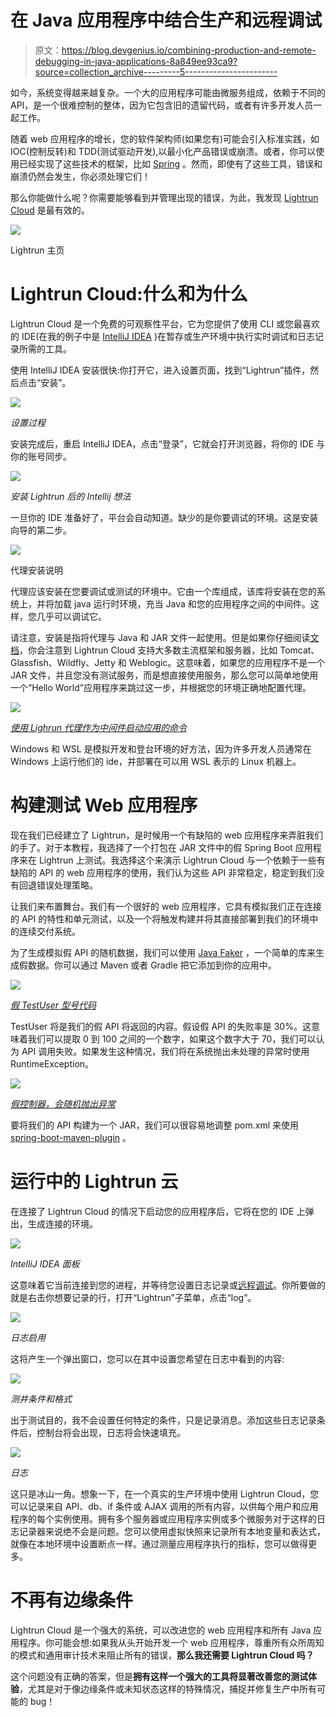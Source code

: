 # 在 Java 应用程序中结合生产和远程调试

> 原文：<https://blog.devgenius.io/combining-production-and-remote-debugging-in-java-applications-8a849ee93ca9?source=collection_archive---------5----------------------->

如今，系统变得越来越复杂。一个大的应用程序可能由微服务组成，依赖于不同的 API，是一个很难控制的整体，因为它包含旧的遗留代码，或者有许多开发人员一起工作。

随着 web 应用程序的增长，您的软件架构师(如果您有)可能会引入标准实践，如 IOC(控制反转)和 TDD(测试驱动开发),以最小化产品错误或崩溃。或者，你可以使用已经实现了这些技术的框架，比如 [Spring](https://spring.io/guides/gs/serving-web-content/) 。然而，即使有了这些工具，错误和崩溃仍然会发生，你必须处理它们！

那么你能做什么呢？你需要能够看到并管理出现的错误，为此，我发现 [Lightrun Cloud](https://lightrun.com/cloud/) 是最有效的。

![](img/c635f98bb1f3345ee8022e94ee237892.png)

Lightrun 主页

# Lightrun Cloud:什么和为什么

Lightrun Cloud 是一个免费的可观察性平台，它为您提供了使用 CLI 或您最喜欢的 IDE(在我的例子中是 [IntelliJ IDEA](https://www.jetbrains.com/idea/) )在暂存或生产环境中执行实时调试和日志记录所需的工具。

使用 IntelliJ IDEA 安装很快:你打开它，进入设置页面，找到“Lightrun”插件，然后点击“安装”。

![](img/2109ee0eaf63b2e8624b6f2d0e732f41.png)

*设置过程*

安装完成后，重启 IntelliJ IDEA，点击“登录”，它就会打开浏览器，将你的 IDE 与你的账号同步。

![](img/ee4dbbdbda24ddddc21dbe8ff2c9daf7.png)

*安装 Lightrun 后的 Intellij 想法*

一旦你的 IDE 准备好了，平台会自动知道。缺少的是你要调试的环境。这是安装向导的第二步。

![](img/b72fcd771bb51f7c65f844d532150c4f.png)

代理安装说明

代理应该安装在您要调试或测试的环境中。它由一个库组成，该库将安装在您的系统上，并将加载 java 运行时环境，充当 Java 和您的应用程序之间的中间件。这样，您几乎可以调试它。

请注意，安装是指将代理与 Java 和 JAR 文件一起使用。但是如果你仔细阅读[文档](https://docs.lightrun.com/tomcat/)，你会注意到 Lightrun Cloud 支持大多数主流框架和服务器，比如 Tomcat、Glassfish、Wildfly、Jetty 和 Weblogic。这意味着，如果您的应用程序不是一个 JAR 文件，并且您没有测试服务，而是想直接使用服务，那么您可以简单地使用一个“Hello World”应用程序来跳过这一步，并根据您的环境正确地配置代理。

![](img/3acd91efe33366849d99154fc0365d53.png)

[*使用 Lighrun 代理作为中间件启动应用的命令*](https://carbon.now.sh/?bg=rgba%28171%2C+184%2C+195%2C+1%29&t=monokai&wt=none&l=application%2Fx-sh&ds=true&dsyoff=20px&dsblur=68px&wc=true&wa=true&pv=56px&ph=56px&ln=false&fl=1&fm=Hack&fs=14px&lh=133%25&si=false&es=2x&wm=false&code=java%2520-agentpath%253A%252Fmnt%252Fpath%252Fto%252Fagent%252Flightrun_agent.so%2520-jar%2520target%252Ftest-api-0.0.1-SNAPSHOT.jar)

Windows 和 WSL 是模拟开发和登台环境的好方法，因为许多开发人员通常在 Windows 上运行他们的 ide，并部署在可以用 WSL 表示的 Linux 机器上。

# 构建测试 Web 应用程序

现在我们已经建立了 Lightrun，是时候用一个有缺陷的 web 应用程序来弄脏我们的手了。对于本教程，我选择了一个打包在 JAR 文件中的假 Spring Boot 应用程序来在 Lightrun 上测试。我选择这个来演示 Lightrun Cloud 与一个依赖于一些有缺陷的 API 的 web 应用程序的使用，我们认为这些 API 非常稳定，稳定到我们没有回退错误处理策略。

让我们来布置舞台。我们有一个很好的 web 应用程序，它具有模拟我们正在连接的 API 的特性和单元测试，以及一个将触发构建并将其直接部署到我们的环境中的连续交付系统。

为了生成模拟假 API 的随机数据，我们可以使用 [Java Faker](https://github.com/DiUS/java-faker) ，一个简单的库来生成假数据。你可以通过 Maven 或者 Gradle 把它添加到你的应用中。

![](img/530cd60e37c5a60d266b44f6769293ab.png)

[*假 TestUser 型号代码*](https://carbon.now.sh/?bg=rgba%28171%2C+184%2C+195%2C+1%29&t=monokai&wt=none&l=auto&ds=true&dsyoff=20px&dsblur=68px&wc=true&wa=true&pv=56px&ph=56px&ln=false&fl=1&fm=Hack&fs=14px&lh=133%25&si=false&es=2x&wm=false&code=package%2520dev.testing.demo.model%253B%250A%250Aimport%2520com.github.javafaker.Faker%253B%250A%250Apublic%2520class%2520TestUser%2520%257B%250A%2520%2520%2520%2520private%2520int%2520id%253B%250A%2520%2520%2520%2520private%2520String%2520name%253B%250A%250A%2520%2520%2520%2520public%2520TestUser%28%29%2520%257B%250A%2520%2520%2520%2520%2520%2520%2520%2520Faker%2520faker%2520%253D%2520new%2520Faker%28%29%253B%250A%250A%2520%2520%2520%2520%2520%2520%2520%2520id%2520%253D%2520faker.number%28%29.numberBetween%281%252C%252010000%29%253B%250A%2520%2520%2520%2520%2520%2520%2520%2520name%2520%253D%2520faker.name%28%29.firstName%28%29%253B%250A%2520%2520%2520%2520%257D%250A%250A%2520%2520%2520%2520public%2520int%2520getId%28%29%2520%257B%250A%2520%2520%2520%2520%2520%2520%2520%2520return%2520id%253B%250A%2520%2520%2520%2520%257D%250A%250A%2520%2520%2520%2520public%2520String%2520getName%28%29%2520%257B%250A%2520%2520%2520%2520%2520%2520%2520%2520return%2520name%253B%250A%2520%2520%2520%2520%257D%250A%257D)

TestUser 将是我们的假 API 将返回的内容。假设假 API 的失败率是 30%。这意味着我们可以提取 0 到 100 之间的一个数字，如果这个数字大于 70，我们可以认为 API 调用失败。如果发生这种情况，我们将在系统抛出未处理的异常时使用 RuntimeException。

![](img/414d4bc16648209864e9e60fcea9db86.png)

[*假控制器，会随机抛出异常*](https://carbon.now.sh/?bg=rgba%28171%2C+184%2C+195%2C+1%29&t=monokai&wt=none&l=auto&ds=true&dsyoff=20px&dsblur=68px&wc=true&wa=true&pv=56px&ph=56px&ln=false&fl=1&fm=Hack&fs=14px&lh=133%25&si=false&es=2x&wm=false&code=package%2520dev.testing.demo.controller%253B%250A%250Aimport%2520com.github.javafaker.Faker%253B%250Aimport%2520dev.testing.demo.model.TestUser%253B%250Aimport%2520org.springframework.web.bind.annotation.GetMapping%253B%250Aimport%2520org.springframework.web.bind.annotation.RestController%253B%250A%250A%2540RestController%250Apublic%2520class%2520TestController%2520%257B%250A%2520%2520%2520%2520%2540GetMapping%28%2522%252Ftest%2522%29%250A%2520%2520%2520%2520public%2520TestUser%2520read%28%29%2520%257B%250A%2520%2520%2520%2520%2520%2520%2520%2520Faker%2520faker%2520%253D%2520new%2520Faker%28%29%253B%250A%250A%2520%2520%2520%2520%2520%2520%2520%2520%252F*%250A%2520%2520%2520%2520%2520%2520%2520%2520%2520*%2520We%2520suppose%2520that%2520the%2520fail%2520rate%2520is%252030%2525%250A%2520%2520%2520%2520%2520%2520%2520%2520%2520*%2520A%2520number%2520between%252070%2520and%2520100%2520will%2520mean%2520failed%2520request.%250A%2520%2520%2520%2520%2520%2520%2520%2520%2520*%252F%250A%2520%2520%2520%2520%2520%2520%2520%2520int%2520randomPercentage%2520%253D%2520faker.number%28%29.numberBetween%280%252C%2520100%29%253B%250A%2520%2520%2520%2520%2520%2520%2520%2520if%2520%28randomPercentage%2520%253E%253D%252070%29%2520%257B%250A%2520%2520%2520%2520%2520%2520%2520%2520%2520%2520%2520%2520throw%2520new%2520RuntimeException%28%29%253B%250A%2520%2520%2520%2520%2520%2520%2520%2520%257D%250A%250A%2520%2520%2520%2520%2520%2520%2520%2520return%2520new%2520TestUser%28%29%253B%250A%2520%2520%2520%2520%257D%250A%257D%250A)

要将我们的 API 构建为一个 JAR，我们可以很容易地调整 pom.xml 来使用 [spring-boot-maven-plugin](https://mvnrepository.com/artifact/org.springframework.boot/spring-boot-maven-plugin) 。

# 运行中的 Lightrun 云

在连接了 Lightrun Cloud 的情况下启动您的应用程序后，它将在您的 IDE 上弹出，生成连接的环境。

![](img/408475e278e79e20c150ae18a92feee4.png)

*IntelliJ IDEA 面板*

这意味着它当前连接到您的进程，并等待您设置日志记录或[远程调试](https://lightrun.com/debugging/remote-debugging/)。你所要做的就是右击你想要记录的行，打开“Lightrun”子菜单，点击“log”。

![](img/d6ed762a7ea38fbf902e7a732c066e65.png)

*日志启用*

这将产生一个弹出窗口，您可以在其中设置您希望在日志中看到的内容:

![](img/30ac88184519869031ad5a0897c3142f.png)

*测井条件和格式*

出于测试目的，我不会设置任何特定的条件，只是记录消息。添加这些日志记录条件后，控制台将会出现，日志将会快速填充。

![](img/83d48dc22748c8a9a85d7de89b5f27aa.png)

*日志*

这只是冰山一角。想象一下，在一个真实的生产环境中使用 Lightrun Cloud，您可以记录来自 API、db、if 条件或 AJAX 调用的所有内容，以供每个用户和应用程序的每个实例使用。拥有多个服务器或应用程序实例或多个微服务对于这样的日志记录器来说绝不会是问题。您可以使用虚拟快照来记录所有本地变量和表达式，就像在本地环境中设置断点一样。通过测量应用程序执行的指标，您可以做得更多。

# 不再有边缘条件

Lightrun Cloud 是一个强大的系统，可以改进您的 web 应用程序和所有 Java 应用程序。你可能会想:如果我从头开始开发一个 web 应用程序，尊重所有众所周知的模式和通用审计技术来阻止所有的错误，**那么我还需要 Lightrun Cloud 吗？**

这个问题没有正确的答案，但是**拥有这样一个强大的工具将显著改善您的测试体验**，尤其是对于像边缘条件或未知状态这样的特殊情况，捕捉并修复生产中所有可能的 bug！